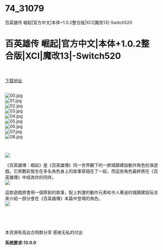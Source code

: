 # 74_31079
百英雄传 崛起|官方中文|本体+1.0.2整合版|XCI|魔改13|-Switch520
# 百英雄传 崛起|官方中文|本体+1.0.2整合版|XCI|魔改13|-Switch520
 <br/></br>
[下载地址](https://www.switch520.cc/article/31079 "下载地址")
<br/></br>

<p><img title="00.jpg" src="https://www.switch520.cc/muke_img/2022_05_11_279b967aa27a3.jpg" alt="00.jpg"><br>
<img title="01.jpg" src="https://www.switch520.cc/muke_img/2022_05_11_bf652579f2b8a.jpg" alt="01.jpg"><br>
<img title="02.jpg" src="https://www.switch520.cc/muke_img/2022_05_11_b27b0bef1756b.jpg" alt="02.jpg"><br>
<img title="03.jpg" src="https://www.switch520.cc/muke_img/2022_05_11_602b7b3629409.jpg" alt="03.jpg"><br>
<img title="04.jpg" src="https://www.switch520.cc/muke_img/2022_05_11_cbb49d5f102c9.jpg" alt="04.jpg"><br>
<img title="05.jpg" src="https://www.switch520.cc/muke_img/2022_05_11_d2c2c7fda6fa8.jpg" alt="05.jpg"><br>
<img title="06.jpg" src="https://www.switch520.cc/muke_img/2022_05_11_3b12b638f0d03.jpg" alt="06.jpg"><br>
<img title="07.jpg" src="https://www.switch520.cc/muke_img/2022_05_11_06c3273d5b450.jpg" alt="07.jpg"><br>
<img title="08.jpg" src="https://www.switch520.cc/muke_img/2022_05_11_f4efb1aa241eb.jpg" alt="08.jpg"></p>
<p>&nbsp;</p>
<p><img src="https://cdn.akamai.steamstatic.com/steam/apps/1658290/extras/Risinglogo.gif?t=1652243880"></p>
<p>《百英雄傳：崛起》是《百英雄傳》同一世界觀下的一款城鎮建設動作角色扮演遊戲。它將戰前發生在多名角色身上的故事穿插在了一起，而這些角色最終將在《百英雄傳》中成為你的同伴。<br>
<img src="https://cdn.akamai.steamstatic.com/steam/apps/1658290/extras/ECRisingbattle.gif?t=1652243880"></p>
<p>這款遊戲將會用一個原創的故事，配上刺激的動作元素和令人著迷的城鎮建設玩法來介紹一部分會在《百英雄傳》本篇中登場的角色。<br>
<img src="https://cdn.akamai.steamstatic.com/steam/apps/1658290/extras/Charactersezgif.com-gif-maker__5_.gif?t=1652243880"></p>
<p>&nbsp;</p>
<p>&nbsp;</p>
<p>本资源有高达合购群分享 感谢无私的付出</p>
<p><strong>系统要求:13.0.0</strong></p>



